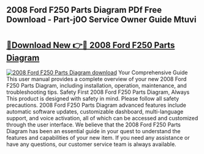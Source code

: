 ## 2008 Ford F250 Parts Diagram PDf Free Download - Part-j0O Service Owner Guide Mtuvi

# <h2><a href="http://dfsyl1.blite.top/?on=2008+Ford+F250+Parts+Diagram">🔗Download New 👉🔴 2008 Ford F250 Parts Diagram</a></h2>

[![2008 Ford F250 Parts Diagram download](https://i.imgur.com/lujVjoI.png)](http://dfsyl1.blite.top/?on=2008+Ford+F250+Parts+Diagram)
Your Comprehensive Guide This user manual provides a complete overview of your new 2008 Ford F250 Parts Diagram, including installation, operation, maintenance, and troubleshooting tips. Safety First 2008 Ford F250 Parts Diagram, Always This product is designed with safety in mind. Please follow all safety precautions. 2008 Ford F250 Parts Diagram advanced features include automatic software updates, customizable dashboard, multi-language support, and voice activation, all of which can be accessed and customized through the user interface. We believe that the 2008 Ford F250 Parts Diagram has been an essential guide in your quest to understand the features and capabilities of your new item. If you need any assistance or have any questions, our customer service team is always available.
